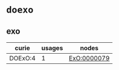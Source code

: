 # `doexo`

## exo

| curie   |   usages | nodes                                                     |
|---------|----------|-----------------------------------------------------------|
| DOExO:4 |        1 | [ExO:0000079](http://purl.obolibrary.org/obo/ExO_0000079) |

